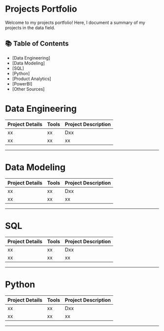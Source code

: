 # Projects Portfolio

Welcome to my projects portfolio! Here, I document a summary of my projects in the data field. 

## 📚 Table of Contents
- [Data Engineering]
- [Data Modeling]
- [SQL]
- [Python]
- [Product Analytics]
- [PowerBI]
- [Other Sources]

# Data Engineering

| Project Details | Tools | Project Description | 
|---|---|---|
| xx | xx | Dxx |
| xx | xx | xx |

***

# Data Modeling

| Project Details | Tools | Project Description | 
|---|---|---|
| xx | xx | Dxx |
| xx | xx | xx |

***

# SQL

| Project Details | Tools | Project Description | 
|---|---|---|
| xx | xx | Dxx |
| xx | xx | xx |

***

# Python

| Project Details | Tools | Project Description | 
|---|---|---|
| xx | xx | Dxx |
| xx | xx | xx |

***
